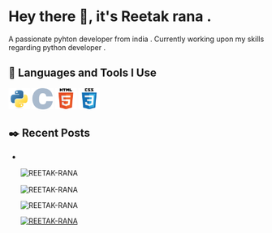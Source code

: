 <h1>Hey there 👋,  it's Reetak rana .</h1>
<p> A passionate pyhton developer from india . 
   Currently working upon my skills regarding python developer . </p>
<h2>🚀 Languages and Tools I Use</h2>
<p><a target="_blank" href="https://raw.githubusercontent.com/devicons/devicon/master/icons/python/python-original.svg" style="display: inline-block;"><img src="https://raw.githubusercontent.com/devicons/devicon/master/icons/python/python-original.svg" alt="python" width="42" height="42" /></a>
<a target="_blank" href="https://raw.githubusercontent.com/devicons/devicon/master/icons/c/c-original.svg" style="display: inline-block;"><img src="https://raw.githubusercontent.com/devicons/devicon/master/icons/c/c-original.svg" alt="c" width="42" height="42" /></a>
<a target="_blank" href="https://raw.githubusercontent.com/devicons/devicon/master/icons/html5/html5-original-wordmark.svg" style="display: inline-block;"><img src="https://raw.githubusercontent.com/devicons/devicon/master/icons/html5/html5-original-wordmark.svg" alt="html5" width="42" height="42" /></a>
<a target="_blank" href="https://raw.githubusercontent.com/devicons/devicon/master/icons/css3/css3-original-wordmark.svg" style="display: inline-block;"><img src="https://raw.githubusercontent.com/devicons/devicon/master/icons/css3/css3-original-wordmark.svg" alt="css3" width="42" height="42" /></a></p>
<h2>✒️ Recent Posts</h2>
<ul>
<li><a target="_blank" href=""></a></li>
<p><img align="center" src="https://github-readme-stats.vercel.app/api?username=REETAK-RANA&show_icons=true&locale=en" alt="REETAK-RANA" /></p>
<p><img align="center" src="https://github-readme-streak-stats.herokuapp.com/?user=REETAK-RANA&" alt="REETAK-RANA" /></p>
<p><img src="https://github-readme-stats.vercel.app/api/top-langs?username=REETAK-RANA&show_icons=true&locale=en&layout=compact" alt="REETAK-RANA" /></p>
<p><a href="https://github.com/ryo-ma/github-profile-trophy"><img src="https://github-profile-trophy.vercel.app/?username=REETAK-RANA" alt="REETAK-RANA" /></a></p>
